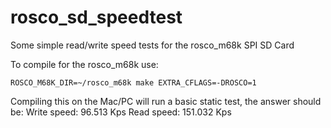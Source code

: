 # rosco_sd_speedtest
Some simple read/write speed tests for the rosco_m68k SPI SD Card

To compile for the rosco_m68k use:
```shell
ROSCO_M68K_DIR=~/rosco_m68k make EXTRA_CFLAGS=-DROSCO=1
```

Compiling this on the Mac/PC will run a basic static test, the answer should be:
    Write speed: 96.513 Kps
    Read speed: 151.032 Kps
